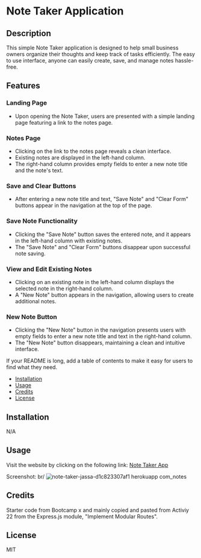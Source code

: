 # Note Taker Application
## Description

This simple Note Taker application is designed to help small business owners organize their thoughts and keep track of tasks efficiently. The easy to use interface, anyone can easily create, save, and manage notes hassle-free.

## Features

### Landing Page

- Upon opening the Note Taker, users are presented with a simple landing page featuring a link to the notes page.

### Notes Page

- Clicking on the link to the notes page reveals a clean interface.
- Existing notes are displayed in the left-hand column.
- The right-hand column provides empty fields to enter a new note title and the note's text.

### Save and Clear Buttons

- After entering a new note title and text, "Save Note" and "Clear Form" buttons appear in the navigation at the top of the page.

### Save Note Functionality

- Clicking the "Save Note" button saves the entered note, and it appears in the left-hand column with existing notes.
- The "Save Note" and "Clear Form" buttons disappear upon successful note saving.

### View and Edit Existing Notes

- Clicking on an existing note in the left-hand column displays the selected note in the right-hand column.
- A "New Note" button appears in the navigation, allowing users to create additional notes.

### New Note Button

- Clicking the "New Note" button in the navigation presents users with empty fields to enter a new note title and text in the right-hand column.
- The "New Note" button disappears, maintaining a clean and intuitive interface.

If your README is long, add a table of contents to make it easy for users to find what they need.

- [Installation](#installation)
- [Usage](#usage)
- [Credits](#credits)
- [License](#license)

## Installation
N/A

## Usage
Visit the website by clicking on the following link: [Note Taker App](https://note-taker-jassa-d1c823307af1.herokuapp.com/notes)

Screenshot: br/
![note-taker-jassa-d1c823307af1 herokuapp com_notes](https://github.com/jassakoch/Note-Taker/assets/140959169/0a73cfe4-584a-40c8-8b55-a72ff7e054c7)


## Credits

Starter code from Bootcamp x and mainly copied and pasted from Activiy 22 from the Express.js module, "Implement Modular Routes".

## License

MIT

